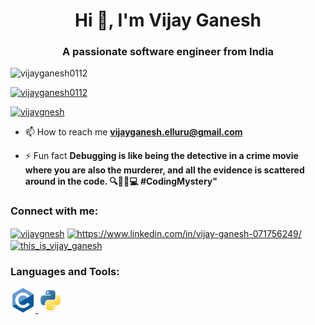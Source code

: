 <h1 align="center">Hi 👋, I'm Vijay Ganesh</h1>
<h3 align="center">A passionate software engineer from India</h3>

<p align="left"> <img src="https://komarev.com/ghpvc/?username=vijayganesh0112&label=Profile%20views&color=0e75b6&style=flat" alt="vijayganesh0112" /> </p>

<p align="left"> <a href="https://github.com/ryo-ma/github-profile-trophy"><img src="https://github-profile-trophy.vercel.app/?username=vijayganesh0112" alt="vijayganesh0112" /></a> </p>

<p align="left"> <a href="https://twitter.com/vijaygnesh" target="blank"><img src="https://img.shields.io/twitter/follow/vijaygnesh?logo=twitter&style=for-the-badge" alt="vijaygnesh" /></a> </p>

- 📫 How to reach me **vijayganesh.elluru@gmail.com**

- ⚡ Fun fact **Debugging is like being the detective in a crime movie where you are also the murderer, and all the evidence is scattered around in the code. 🔍🕵‍♂💻 #CodingMystery"**

<h3 align="left">Connect with me:</h3>
<p align="left">
<a href="https://twitter.com/vijaygnesh" target="blank"><img align="center" src="https://raw.githubusercontent.com/rahuldkjain/github-profile-readme-generator/master/src/images/icons/Social/twitter.svg" alt="vijaygnesh" height="30" width="40" /></a>
<a href="https://www.linkedin.com/in/vijay-ganesh-071756249/" target="blank"><img align="center" src="https://raw.githubusercontent.com/rahuldkjain/github-profile-readme-generator/master/src/images/icons/Social/linked-in-alt.svg" alt="https://www.linkedin.com/in/vijay-ganesh-071756249/" height="30" width="40" /></a>
<a href="https://instagram.com/this_is_vijay_ganesh" target="blank"><img align="center" src="https://raw.githubusercontent.com/rahuldkjain/github-profile-readme-generator/master/src/images/icons/Social/instagram.svg" alt="this_is_vijay_ganesh" height="30" width="40" /></a>
</p>

<h3 align="left">Languages and Tools:</h3>
<p align="left"> <a href="https://www.cprogramming.com/" target="_blank" rel="noreferrer"> <img src="https://raw.githubusercontent.com/devicons/devicon/master/icons/c/c-original.svg" alt="c" width="40" height="40"/> </a> <a href="https://www.python.org" target="_blank" rel="noreferrer"> <img src="https://raw.githubusercontent.com/devicons/devicon/master/icons/python/python-original.svg" alt="python" width="40" height="40"/> </a> </p>
